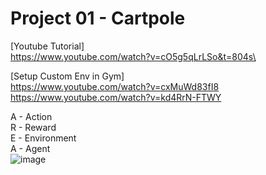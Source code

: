 # Project 01 - Cartpole
[Youtube Tutorial] \
https://www.youtube.com/watch?v=cO5g5qLrLSo&t=804s\

[Setup Custom Env in Gym] \
https://www.youtube.com/watch?v=cxMuWd83fI8 \
https://www.youtube.com/watch?v=kd4RrN-FTWY

A - Action \
R - Reward \
E - Environment \
A - Agent \
![image](https://user-images.githubusercontent.com/40123599/165342410-a1a2cd20-e720-437d-93f7-11a5e7fd1824.png)
